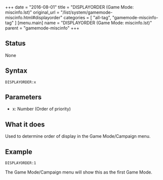 +++
date = "2016-08-01"
title = "DISPLAYORDER (Game Mode: miscinfo.lst)"
original_url = "/list/system/gamemode-miscinfo.html#displayorder"
categories = [ "all-tag", "gamemode-miscinfo-tag" ]
[menu.main]
    name = "DISPLAYORDER (Game Mode: miscinfo.lst)"
    parent = "gamemode-miscinfo"
+++

## Status

None

## Syntax

`DISPLAYORDER:x`

## Parameters

-   x: Number (Order of priority)



What it does
------------

Used to determine order of display in the Game Mode/Campaign menu.

Example
-------

`DISPLAYORDER:1`

The Game Mode/Campaign menu will show this as the first Game Mode.

